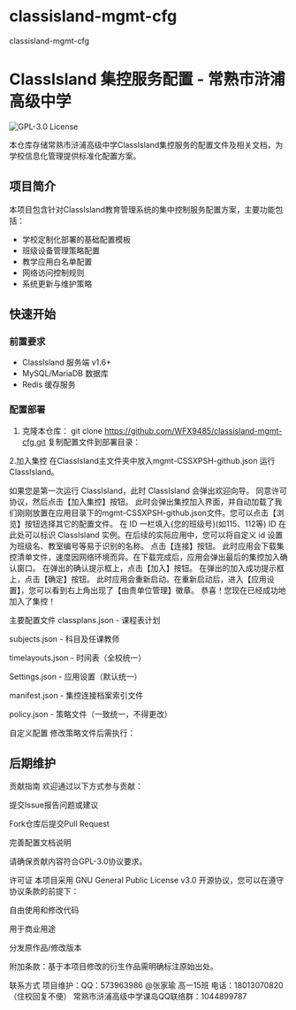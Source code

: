 # classisland-mgmt-cfg
classisland-mgmt-cfg
# ClassIsland 集控服务配置 - 常熟市浒浦高级中学

![GPL-3.0 License](https://img.shields.io/badge/License-GPL%203.0-blue.svg)

本仓库存储常熟市浒浦高级中学ClassIsland集控服务的配置文件及相关文档，为学校信息化管理提供标准化配置方案。

## 项目简介

本项目包含针对ClassIsland教育管理系统的集中控制服务配置方案，主要功能包括：
- 学校定制化部署的基础配置模板
- 班级设备管理策略配置
- 教学应用白名单配置
- 网络访问控制规则
- 系统更新与维护策略

## 快速开始

### 前置要求
- ClassIsland 服务端 v1.6+
- MySQL/MariaDB 数据库
- Redis 缓存服务

### 配置部署
1. 克隆本仓库：
git clone https://github.com/WFX9485/classisland-mgmt-cfg.git
复制配置文件到部署目录：

2.加入集控
在ClassIsland主文件夹中放入mgmt-CSSXPSH-github.json
运行 ClassIsland。

如果您是第一次运行 ClassIsland，此时 ClassIsland 会弹出欢迎向导。
同意许可协议，然后点击【加入集控】按钮。
此时会弹出集控加入界面，并自动加载了我们刚刚放置在应用目录下的mgmt-CSSXPSH-github.json文件。您可以点击【浏览】按钮选择其它的配置文件。
在 ID 一栏填入{您的班级号}(如115、112等)
ID 在此处可以标识 ClassIsland 实例。在后续的实际应用中，您可以将自定义 id 设置为班级名、教室编号等易于识别的名称。
点击【连接】按钮。
此时应用会下载集控清单文件，速度因网络环境而异。在下载完成后，应用会弹出最后的集控加入确认窗口。
在弹出的确认提示框上，点击【加入】按钮。
在弹出的加入成功提示框上，点击【确定】按钮。
此时应用会重新启动。在重新启动后，进入【应用设置】，您可以看到右上角出现了【由贵单位管理】徽章。
恭喜！您现在已经成功地加入了集控！

主要配置文件
classplans.json - 课程表计划

subjects.json - 科目及任课教师

timelayouts.json - 时间表（全校统一）

Settings.json - 应用设置（默认统一）

manifest.json - 集控连接档案索引文件

policy.json - 策略文件（一致统一，不得更改）

自定义配置
修改策略文件后需执行：

## 后期维护

贡献指南
欢迎通过以下方式参与贡献：

提交Issue报告问题或建议

Fork仓库后提交Pull Request

完善配置文档说明

请确保贡献内容符合GPL-3.0协议要求。

许可证
本项目采用 GNU General Public License v3.0 开源协议，您可以在遵守协议条款的前提下：

自由使用和修改代码

用于商业用途

分发原作品/修改版本

附加条款：基于本项目修改的衍生作品需明确标注原始出处。

联系方式
项目维护：QQ：573963986 @张家瑜 高一15班 
电话：18013070820（住校回复不便）
常熟市浒浦高级中学课岛QQ联络群：1044899787